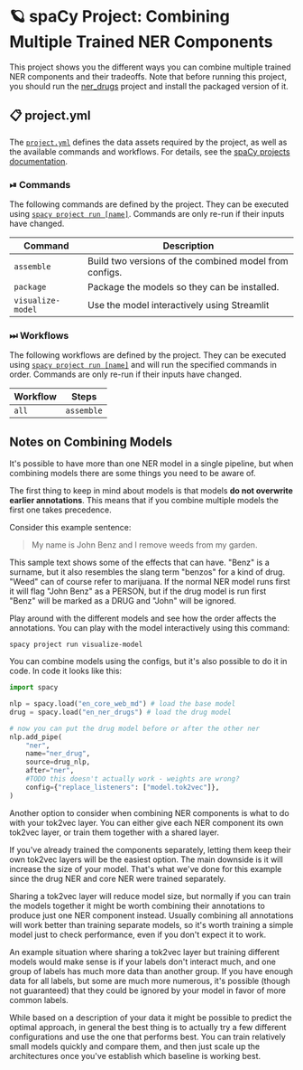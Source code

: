 <!-- SPACY PROJECT: AUTO-GENERATED DOCS START (do not remove) -->

# 🪐 spaCy Project: Combining Multiple Trained NER Components

This project shows you the different ways you can combine multiple trained NER components and their tradeoffs.
Note that before running this project, you should run the [ner_drugs](../ner_drugs) project and install the packaged version of it.


## 📋 project.yml

The [`project.yml`](project.yml) defines the data assets required by the
project, as well as the available commands and workflows. For details, see the
[spaCy projects documentation](https://spacy.io/usage/projects).

### ⏯ Commands

The following commands are defined by the project. They
can be executed using [`spacy project run [name]`](https://spacy.io/api/cli#project-run).
Commands are only re-run if their inputs have changed.

| Command | Description |
| --- | --- |
| `assemble` | Build two versions of the combined model from configs. |
| `package` | Package the models so they can be installed. |
| `visualize-model` | Use the model interactively using Streamlit |

### ⏭ Workflows

The following workflows are defined by the project. They
can be executed using [`spacy project run [name]`](https://spacy.io/api/cli#project-run)
and will run the specified commands in order. Commands are only re-run if their
inputs have changed.

| Workflow | Steps |
| --- | --- |
| `all` | `assemble` |

<!-- SPACY PROJECT: AUTO-GENERATED DOCS END (do not remove) -->

## Notes on Combining Models

It's possible to have more than one NER model in a single pipeline, but when
combining models there are some things you need to be aware of.

The first thing to keep in mind about models is that models **do not overwrite
earlier annotations**. This means that if you combine multiple models the first
one takes precedence.

Consider this example sentence:

> My name is John Benz and I remove weeds from my garden.

This sample text shows some of the effects that can have.  "Benz" is a surname,
but it also resembles the slang term "benzos" for a kind of drug.  "Weed" can
of course refer to marijuana. If the normal NER model runs first it will flag
"John Benz" as a PERSON, but if the drug model is run first "Benz" will be
marked as a DRUG and "John" will be ignored.

Play around with the different models and see how the order affects the
annotations. You can play with the model interactively using this command:

    spacy project run visualize-model

You can combine models using the configs, but it's also possible to do it in
code. In code it looks like this:

```python
import spacy

nlp = spacy.load("en_core_web_md") # load the base model
drug = spacy.load("en_ner_drugs") # load the drug model

# now you can put the drug model before or after the other ner
nlp.add_pipe(
    "ner",
    name="ner_drug",
    source=drug_nlp,
    after="ner",
    #TODO this doesn't actually work - weights are wrong?
    config={"replace_listeners": ["model.tok2vec"]},
)
```

Another option to consider when combining NER components is what to do with
your tok2vec layer. You can either give each NER component its own tok2vec
layer, or train them together with a shared layer. 

If you've already trained the components separately, letting them keep their
own tok2vec layers will be the easiest option. The main downside is it will
increase the size of your model. That's what we've done for this example since
the drug NER and core NER were trained separately.

Sharing a tok2vec layer will reduce model size, but normally if you can train
the models together it might be worth combining their annotations to produce
just one NER component instead. Usually combining all annotations will work
better than training separate models, so it's worth training a simple model
just to check performance, even if you don't expect it to work.

An example situation where sharing a tok2vec layer but training different
models would make sense is if your labels don't interact much, and one group of
labels has much more data than another group. If you have enough data for all
labels, but some are much more numerous, it's possible (though not guaranteed)
that they could be ignored by your model in favor of more common labels. 

While based on a description of your data it might be possible to predict the
optimal approach, in general the best thing is to actually try a few different
configurations and use the one that performs best. You can train relatively
small models quickly and compare them, and then just scale up the architectures
once you've establish which baseline is working best.
